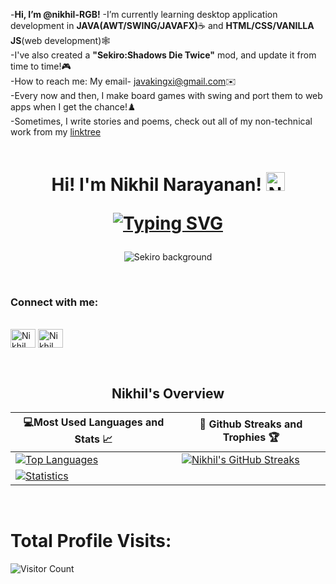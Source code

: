 -<strong>Hi, I’m @nikhil-RGB!</strong>
-I’m currently learning desktop application development in <strong>JAVA(AWT/SWING/JAVAFX)</strong>☕ and <strong>HTML/CSS/VANILLA JS</strong>(web development)🕸️ <br>
-I've also created a <strong>"Sekiro:Shadows Die Twice"</strong> mod, and update it from time to time!🎮<br>
-How to reach me: My email- javakingxi@gmail.com✉️<br>
-Every now and then, I make board games with swing and port them to web apps when I get the chance!♟️<br>
-Sometimes, I write stories and poems, check out all of my non-technical work from my [linktree](https://linktr.ee/nikhil_n67)<br>
<br>

<h1 align="center">Hi! I'm Nikhil Narayanan!
  
<img  src="https://raw.githubusercontent.com/aemmadi/aemmadi/master/wave.gif" alt="Nikhil Narayanan" width="30px">
 
[![Typing SVG](https://readme-typing-svg.herokuapp.com?font=Montserrat&color=%246333F5&vCenter=true&lines=A+Passionate+Desktop+JAVA+GUI+Dev;I+mod+FromSoft+Games+sometimes;Associate+at+NTL+labs+(Pausch);I+Dabble+in+Web+Dev+every+now+and+then)](https://git.io/typing-svg)

</h1>
<p align="center">
  <img src="https://images8.alphacoders.com/100/1003875.jpg" alt="Sekiro background">
 </p>
<br>


<h3 align="left">Connect with me:</h3>
<p align="left">
 <br>
  <a href="www.linkedin.com/in/nikhil-narayanan-rgb" target="blank">
    <img
      align="center"
      src="https://raw.githubusercontent.com/rahuldkjain/github-profile-readme-generator/master/src/images/icons/Social/linked-in-alt.svg"
      alt="Nikhil Narayanan"
      height="30"
      width="40"
  /></a>
  <a href="https://instagram.com/nikhiln.exe" target="blank"
    ><img
      align="center"
      src="https://raw.githubusercontent.com/rahuldkjain/github-profile-readme-generator/master/src/images/icons/Social/instagram.svg"
      alt="Nikhil Narayanan"
      height="30"
      width="40"
  /></a>
</p>
 
<br>

<h2 align="center">Nikhil's Overview</h2>

|💻Most Used Languages and Stats 📈|🎯 Github Streaks and Trophies 🏆|
|-----------------------------------|----------------------------------|
|[![Top Languages](https://github-readme-stats.vercel.app/api/top-langs/?username=nikhil-RGB&show_icons=true&theme=midnight-purple&layout=compact&hide_title=true)](https://github.com/nikhil-RGB)|[![Nikhil's GitHub Streaks](https://github-readme-streak-stats.herokuapp.com/?user=nikhil-RGB&theme=midnight-purple&hide_border=true)](https://github.com/nikhil-RGB)
|[![Statistics](https://github-readme-stats.vercel.app/api?username=nikhil-RGB&show_icons=true&theme=midnight-purple&hide_title=true)](https://github.com/nikhil-RGB)|
<br>
<h1 >Total Profile Visits:</h1> 

![Visitor Count](https://profile-counter.glitch.me/nikhil-RGB/count.svg)



